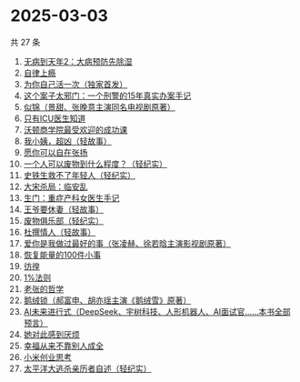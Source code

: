 # 2025-03-03

共 27 条

<!-- BEGIN WEREAD -->
<!-- 最后更新时间 2025-03-03 12:15:12 +0800 -->
1. [无病到天年2：大病预防先除湿](https://weread.qq.com/web/bookDetail/62e32770718c77e162e7636)
1. [自律上瘾](https://weread.qq.com/web/bookDetail/9e632410813ab9a63g0113ee)
1. [为你自己活一次（独家首发）](https://weread.qq.com/web/bookDetail/97832fc071681e0d9784408)
1. [这个案子太邪门：一个刑警的15年真实办案手记](https://weread.qq.com/web/bookDetail/4eb32330813ab9b03g017261)
1. [似锦（景甜、张晚意主演同名电视剧原著）](https://weread.qq.com/web/bookDetail/b95325807140610eb95ec01)
1. [只有ICU医生知道](https://weread.qq.com/web/bookDetail/786321f0813ab9b25g019ee9)
1. [沃顿商学院最受欢迎的成功课](https://weread.qq.com/web/bookDetail/35732aa0813ab9b47g016554)
1. [我小姨，超凶（轻故事）](https://weread.qq.com/web/bookDetail/7d832b70813ab9ae3g011788)
1. [愿你可以自在张扬](https://weread.qq.com/web/bookDetail/866324f0813ab9b70g013cde)
1. [一个人可以废物到什么程度？（轻纪实）](https://weread.qq.com/web/bookDetail/783324e0813ab9b06g018543)
1. [史铁生救不了年轻人（轻纪实）](https://weread.qq.com/web/bookDetail/c3e32510813ab9af4g0153d5)
1. [大宋杀局：临安乱](https://weread.qq.com/web/bookDetail/d0d32710813ab9ae1g015c48)
1. [生门：重症产科女医生手记](https://weread.qq.com/web/bookDetail/2c332cb0813ab9acbg016954)
1. [王爷要休妻（轻故事）](https://weread.qq.com/web/bookDetail/3b932250813ab9af6g012c39)
1. [废物俱乐部（轻纪实）](https://weread.qq.com/web/bookDetail/08332660813ab9b51g0149c3)
1. [杜撰情人（轻故事）](https://weread.qq.com/web/bookDetail/460325a0813ab9b26g01255d)
1. [爱你是我做过最好的事（张凌赫、徐若晗主演影视剧原著）](https://weread.qq.com/web/bookDetail/bc8321105e217abc8d72cf1)
1. [恢复能量的100件小事](https://weread.qq.com/web/bookDetail/5c0321c0813ab9a2bg016257)
1. [彷徨](https://weread.qq.com/web/bookDetail/cae324a072935c3ccaee908)
1. [1%法则](https://weread.qq.com/web/bookDetail/ccf329d0813ab9af4g010797)
1. [老张的哲学](https://weread.qq.com/web/bookDetail/c8032250727ab1b0c80934c)
1. [鹅绒锁（郝富申、胡亦瑶主演《鹅绒雪》原著）](https://weread.qq.com/web/bookDetail/a7032a90729c8587a70b1d5)
1. [AI未来进行式（DeepSeek、宇树科技、人形机器人、AI面试官……本书全部预言）](https://weread.qq.com/web/bookDetail/0bc32b20813ab6d9fg0114c1)
1. [她对此感到厌烦](https://weread.qq.com/web/bookDetail/8f632e60813ab7dcbg015740)
1. [幸福从来不靠别人成全](https://weread.qq.com/web/bookDetail/e2732630813ab9aadg011b17)
1. [小米创业思考](https://weread.qq.com/web/bookDetail/43832a10813ab703dg011c78)
1. [太平洋大逃杀亲历者自述（轻纪实）](https://weread.qq.com/web/bookDetail/ddf32850813ab9b05g019502)
<!-- END WEREAD -->